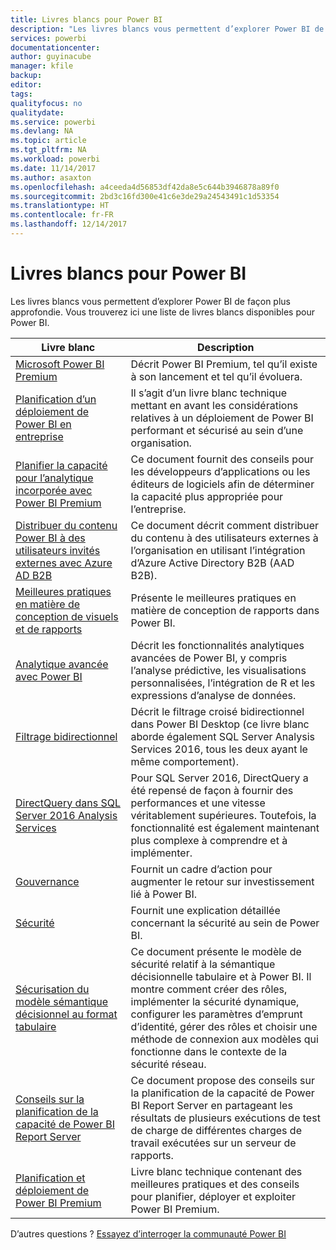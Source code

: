 ```yaml
---
title: Livres blancs pour Power BI
description: "Les livres blancs vous permettent d’explorer Power BI de façon plus approfondie."
services: powerbi
documentationcenter: 
author: guyinacube
manager: kfile
backup: 
editor: 
tags: 
qualityfocus: no
qualitydate: 
ms.service: powerbi
ms.devlang: NA
ms.topic: article
ms.tgt_pltfrm: NA
ms.workload: powerbi
ms.date: 11/14/2017
ms.author: asaxton
ms.openlocfilehash: a4ceeda4d56853df42da8e5c644b3946878a89f0
ms.sourcegitcommit: 2bd3c16fd300e41c6e3de29a24543491c1d53354
ms.translationtype: HT
ms.contentlocale: fr-FR
ms.lasthandoff: 12/14/2017
---
```

# <a name="whitepapers-for-power-bi"></a>Livres blancs pour Power BI

Les livres blancs vous permettent d’explorer Power BI de façon plus approfondie. Vous trouverez ici une liste de livres blancs disponibles pour Power BI.

| Livre blanc | Description |
| --- | --- |
| [Microsoft Power BI Premium](https://aka.ms/pbipremiumwhitepaper) |Décrit Power BI Premium, tel qu’il existe à son lancement et tel qu’il évoluera. |
| [Planification d’un déploiement de Power BI en entreprise](https://aka.ms/pbienterprisedeploy) |Il s’agit d’un livre blanc technique mettant en avant les considérations relatives à un déploiement de Power BI performant et sécurisé au sein d’une organisation. |
| [Planifier la capacité pour l’analytique incorporée avec Power BI Premium](https://aka.ms/pbiewhitepaper) |Ce document fournit des conseils pour les développeurs d’applications ou les éditeurs de logiciels afin de déterminer la capacité plus appropriée pour l’entreprise. |
|[Distribuer du contenu Power BI à des utilisateurs invités externes avec Azure AD B2B](https://aka.ms/powerbi-b2b-whitepaper)|Ce document décrit comment distribuer du contenu à des utilisateurs externes à l’organisation en utilisant l’intégration d’Azure Active Directory B2B (AAD B2B).|
| [Meilleures pratiques en matière de conception de visuels et de rapports](power-bi-visualization-best-practices.md) |Présente le meilleures pratiques en matière de conception de rapports dans Power BI. |
| [Analytique avancée avec Power BI](https://info.microsoft.com/advanced-analytics-with-power-bi.html?Is=Website) |Décrit les fonctionnalités analytiques avancées de Power BI, y compris l’analyse prédictive, les visualisations personnalisées, l’intégration de R et les expressions d’analyse de données. |
| [Filtrage bidirectionnel](desktop-bidirectional-filtering.md) |Décrit le filtrage croisé bidirectionnel dans Power BI Desktop (ce livre blanc aborde également SQL Server Analysis Services 2016, tous les deux ayant le même comportement). |
| [DirectQuery dans SQL Server 2016 Analysis Services](https://blogs.msdn.microsoft.com/analysisservices/2017/04/06/directquery-in-sql-server-2016-analysis-services-whitepaper/) |Pour SQL Server 2016, DirectQuery a été repensé de façon à fournir des performances et une vitesse véritablement supérieures. Toutefois, la fonctionnalité est également maintenant plus complexe à comprendre et à implémenter. |
| [Gouvernance](service-admin-governance.md) |Fournit un cadre d’action pour augmenter le retour sur investissement lié à Power BI. |
| [Sécurité](service-admin-power-bi-security.md) |Fournit une explication détaillée concernant la sécurité au sein de Power BI. |
| [Sécurisation du modèle sémantique décisionnel au format tabulaire](http://download.microsoft.com/download/D/2/0/D20E1C5F-72EA-4505-9F26-FEF9550EFD44/Securing%20the%20Tabular%20BI%20Semantic%20Model.docx) |Ce document présente le modèle de sécurité relatif à la sémantique décisionnelle tabulaire et à Power BI. Il montre comment créer des rôles, implémenter la sécurité dynamique, configurer les paramètres d’emprunt d’identité, gérer des rôles et choisir une méthode de connexion aux modèles qui fonctionne dans le contexte de la sécurité réseau. |
| [Conseils sur la planification de la capacité de Power BI Report Server](report-server/capacity-planning.md) |Ce document propose des conseils sur la planification de la capacité de Power BI Report Server en partageant les résultats de plusieurs exécutions de test de charge de différentes charges de travail exécutées sur un serveur de rapports. |
|[Planification et déploiement de Power BI Premium](https://aka.ms/Premium-Capacity-Planning-Deployment) | Livre blanc technique contenant des meilleures pratiques et des conseils pour planifier, déployer et exploiter Power BI Premium. 
D’autres questions ? [Essayez d’interroger la communauté Power BI](http://community.powerbi.com/)